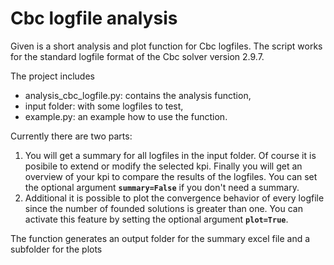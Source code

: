 # Cbc logfile analysis
Given is a short analysis and plot function for Cbc logfiles. The script works for the standard logfile format of the Cbc solver version 2.9.7. 

The project includes
* analysis_cbc_logfile.py: contains the analysis function,
* input folder: with some logfiles to test,
* example.py: an example how to use the function.

Currently there are two parts:

1. You will get a summary for all logfiles in the input folder. Of course it is posibile to extend or modify the selected kpi. Finally you will get an overview of your kpi to compare the results of the logfiles. You can set the optional argument **`summary=False`** if you don't need a summary.
2. Additional it is possible to plot the convergence behavior of every logfile since the number of founded solutions is greater than one. You can activate this feature by setting the optional argument **`plot=True`**.

The function generates an output folder for the summary excel file and a subfolder for the plots